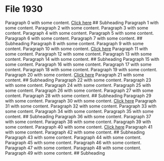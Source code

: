 # File 1930

Paragraph 0 with some content. [Click here](https://example.com) ## Subheading
Paragraph 1 with some content. Paragraph 2 with some content. Paragraph 3 with some content. Paragraph 4 with some content. Paragraph 5 with some content. Paragraph 6 with some content. Paragraph 7 with some content. ## Subheading
Paragraph 8 with some content. Paragraph 9 with some content. Paragraph 10 with some content. [Click here](https://example.com) Paragraph 11 with some content. Paragraph 12 with some content. Paragraph 13 with some content. Paragraph 14 with some content. ## Subheading
Paragraph 15 with some content. Paragraph 16 with some content. Paragraph 17 with some content. Paragraph 18 with some content. Paragraph 19 with some content. Paragraph 20 with some content. [Click here](https://example.com) Paragraph 21 with some content. ## Subheading
Paragraph 22 with some content. Paragraph 23 with some content. Paragraph 24 with some content. Paragraph 25 with some content. Paragraph 26 with some content. Paragraph 27 with some content. Paragraph 28 with some content. ## Subheading
Paragraph 29 with some content. Paragraph 30 with some content. [Click here](https://example.com) Paragraph 31 with some content. Paragraph 32 with some content. Paragraph 33 with some content. Paragraph 34 with some content. Paragraph 35 with some content. ## Subheading
Paragraph 36 with some content. Paragraph 37 with some content. Paragraph 38 with some content. Paragraph 39 with some content. Paragraph 40 with some content. [Click here](https://example.com) Paragraph 41 with some content. Paragraph 42 with some content. ## Subheading
Paragraph 43 with some content. Paragraph 44 with some content. Paragraph 45 with some content. Paragraph 46 with some content. Paragraph 47 with some content. Paragraph 48 with some content. Paragraph 49 with some content. ## Subheading
